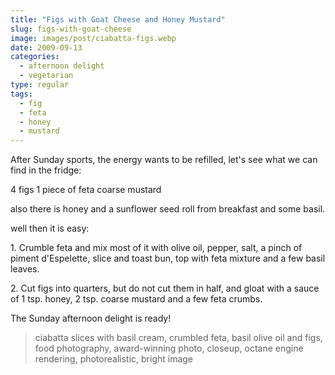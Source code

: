 ```yaml
---
title: "Figs with Goat Cheese and Honey Mustard"
slug: figs-with-goat-cheese
image: images/post/ciabatta-figs.webp
date: 2009-09-13
categories: 
  - afternoon delight
  - vegetarian
type: regular
tags: 
  - fig
  - feta
  - honey
  - mustard
---
```


After Sunday sports, the energy wants to be refilled, let's see what we can find in the fridge:

4 figs 1 piece of feta coarse mustard

also there is honey and a sunflower seed roll from breakfast and some basil.

well then it is easy:

1\. Crumble feta and mix most of it with olive oil, pepper, salt, a pinch of piment d'Espelette, slice and toast bun, top with feta mixture and a few basil leaves.

2\. Cut figs into quarters, but do not cut them in half, and gloat with a sauce of 1 tsp. honey, 2 tsp. coarse mustard and a few feta crumbs.

The Sunday afternoon delight is ready!

> ciabatta slices with basil cream, crumbled feta, basil olive oil and figs, food photography, award-winning photo, closeup, octane engine rendering, photorealistic, bright image